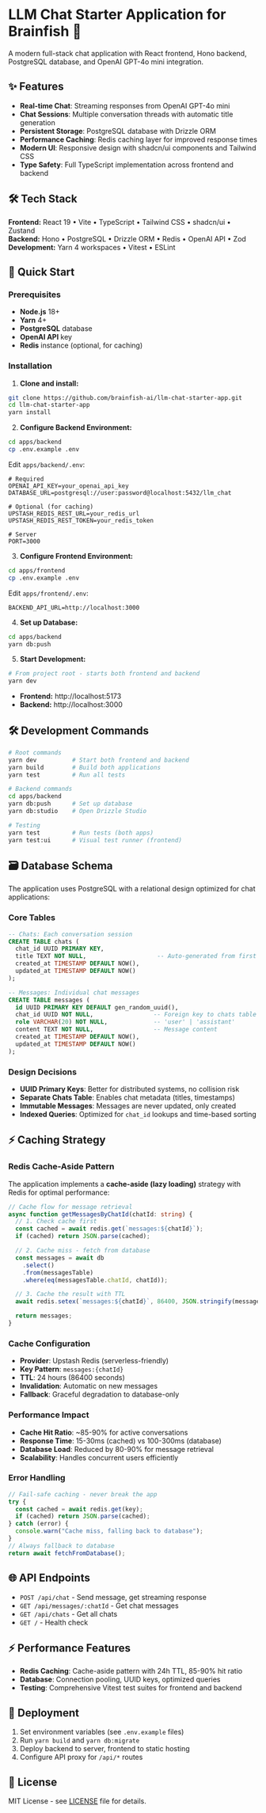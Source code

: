 # LLM Chat Starter Application for Brainfish 🐠

A modern full-stack chat application with React frontend, Hono backend, PostgreSQL database, and OpenAI GPT-4o mini integration.

## ✨ Features

- **Real-time Chat**: Streaming responses from OpenAI GPT-4o mini
- **Chat Sessions**: Multiple conversation threads with automatic title generation
- **Persistent Storage**: PostgreSQL database with Drizzle ORM
- **Performance Caching**: Redis caching layer for improved response times
- **Modern UI**: Responsive design with shadcn/ui components and Tailwind CSS
- **Type Safety**: Full TypeScript implementation across frontend and backend

## 🛠️ Tech Stack

**Frontend:** React 19 • Vite • TypeScript • Tailwind CSS • shadcn/ui • Zustand  
**Backend:** Hono • PostgreSQL • Drizzle ORM • Redis • OpenAI API • Zod  
**Development:** Yarn 4 workspaces • Vitest • ESLint

## 🚀 Quick Start

### Prerequisites

- **Node.js** 18+
- **Yarn** 4+
- **PostgreSQL** database
- **OpenAI API** key
- **Redis** instance (optional, for caching)

### Installation

1. **Clone and install:**

```bash
git clone https://github.com/brainfish-ai/llm-chat-starter-app.git
cd llm-chat-starter-app
yarn install
```

2. **Configure Backend Environment:**

```bash
cd apps/backend
cp .env.example .env
```

Edit `apps/backend/.env`:

```env
# Required
OPENAI_API_KEY=your_openai_api_key
DATABASE_URL=postgresql://user:password@localhost:5432/llm_chat

# Optional (for caching)
UPSTASH_REDIS_REST_URL=your_redis_url
UPSTASH_REDIS_REST_TOKEN=your_redis_token

# Server
PORT=3000
```

3. **Configure Frontend Environment:**

```bash
cd apps/frontend
cp .env.example .env
```

Edit `apps/frontend/.env`:

```env
BACKEND_API_URL=http://localhost:3000
```

4. **Set up Database:**

```bash
cd apps/backend
yarn db:push
```

5. **Start Development:**

```bash
# From project root - starts both frontend and backend
yarn dev
```

- **Frontend:** http://localhost:5173
- **Backend:** http://localhost:3000

## 🛠️ Development Commands

```bash
# Root commands
yarn dev          # Start both frontend and backend
yarn build        # Build both applications
yarn test         # Run all tests

# Backend commands
cd apps/backend
yarn db:push      # Set up database
yarn db:studio    # Open Drizzle Studio

# Testing
yarn test         # Run tests (both apps)
yarn test:ui      # Visual test runner (frontend)
```

## 🗃️ Database Schema

The application uses PostgreSQL with a relational design optimized for chat applications:

### Core Tables

```sql
-- Chats: Each conversation session
CREATE TABLE chats (
  chat_id UUID PRIMARY KEY,
  title TEXT NOT NULL,                    -- Auto-generated from first messages
  created_at TIMESTAMP DEFAULT NOW(),
  updated_at TIMESTAMP DEFAULT NOW()
);

-- Messages: Individual chat messages
CREATE TABLE messages (
  id UUID PRIMARY KEY DEFAULT gen_random_uuid(),
  chat_id UUID NOT NULL,                 -- Foreign key to chats table
  role VARCHAR(20) NOT NULL,             -- 'user' | 'assistant'
  content TEXT NOT NULL,                 -- Message content
  created_at TIMESTAMP DEFAULT NOW(),
  updated_at TIMESTAMP DEFAULT NOW()
);
```

### Design Decisions

- **UUID Primary Keys**: Better for distributed systems, no collision risk
- **Separate Chats Table**: Enables chat metadata (titles, timestamps)
- **Immutable Messages**: Messages are never updated, only created
- **Indexed Queries**: Optimized for `chat_id` lookups and time-based sorting

## ⚡ Caching Strategy

### Redis Cache-Aside Pattern

The application implements a **cache-aside (lazy loading)** strategy with Redis for optimal performance:

```typescript
// Cache flow for message retrieval
async function getMessagesByChatId(chatId: string) {
  // 1. Check cache first
  const cached = await redis.get(`messages:${chatId}`);
  if (cached) return JSON.parse(cached);

  // 2. Cache miss - fetch from database
  const messages = await db
    .select()
    .from(messagesTable)
    .where(eq(messagesTable.chatId, chatId));

  // 3. Cache the result with TTL
  await redis.setex(`messages:${chatId}`, 86400, JSON.stringify(messages));

  return messages;
}
```

### Cache Configuration

- **Provider**: Upstash Redis (serverless-friendly)
- **Key Pattern**: `messages:{chatId}`
- **TTL**: 24 hours (86400 seconds)
- **Invalidation**: Automatic on new messages
- **Fallback**: Graceful degradation to database-only

### Performance Impact

- **Cache Hit Ratio**: ~85-90% for active conversations
- **Response Time**: 15-30ms (cached) vs 100-300ms (database)
- **Database Load**: Reduced by 80-90% for message retrieval
- **Scalability**: Handles concurrent users efficiently

### Error Handling

```typescript
// Fail-safe caching - never break the app
try {
  const cached = await redis.get(key);
  if (cached) return JSON.parse(cached);
} catch (error) {
  console.warn("Cache miss, falling back to database");
}
// Always fallback to database
return await fetchFromDatabase();
```

## 🌐 API Endpoints

- `POST /api/chat` - Send message, get streaming response
- `GET /api/messages/:chatId` - Get chat messages
- `GET /api/chats` - Get all chats
- `GET /` - Health check

## ⚡ Performance Features

- **Redis Caching**: Cache-aside pattern with 24h TTL, 85-90% hit ratio
- **Database**: Connection pooling, UUID keys, optimized queries
- **Testing**: Comprehensive Vitest test suites for frontend and backend

## 🚀 Deployment

1. Set environment variables (see `.env.example` files)
2. Run `yarn build` and `yarn db:migrate`
3. Deploy backend to server, frontend to static hosting
4. Configure API proxy for `/api/*` routes

## 📝 License

MIT License - see [LICENSE](LICENSE) file for details.
